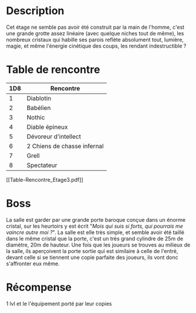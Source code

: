 # Description
Cet étage ne semble pas avoir été construit par la main de l'homme, c'est une grande grotte assez linéaire (avec quelque niches tout de même), les nombreux cristaux qui habille ses parois reflète absolument tout, lumière, magie, et même l'énergie cinétique des coups, les rendant indestructible ?
# Table de rencontre

| 1D8 | Rencontre                   |
| --- | --------------------------- |
| 1   | Diablotin                   |
| 2   | Babélien                    |
| 3   | Nothic                      |
| 4   | Diable épineux              |
| 5   | Dévoreur d'intellect        |
| 6   | 2 Chiens de chasse infernal |
| 7   | Grell                       |
| 8   | Spectateur                  |
[[Table-Rencontre_Etage3.pdf]]
# Boss
La salle est garder par une grande porte baroque conçue dans un énorme cristal, sur les heurtoirs y est écrit "*Mois qui suis si forts, qui pourrais me vaincre autre moi ?*". La salle est elle très simple, et semble avoir été taillé dans le même cristal que la porte, c'est un très grand cylindre de 25m de diamètre, 20m de hauteur.
Une fois que les joueurs se trouves au milieux de la salle, ils aperçoivent la porte sortie qui est similaire à celle de l'entré, devant celle si se tiennent une copie parfaite des joueurs, ils vont donc s'affronter eux même.
# Récompense
1 lvl et le l'équipement porté par leur copies